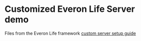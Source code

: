 # Customized Everon Life Server demo
Files from the Everon Life framework [custom server setup guide](https://github.com/EveronLife/EveronLife/blob/main/docs/custom_server.md)
